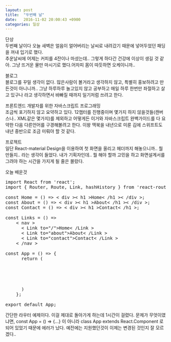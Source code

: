 ```yaml
---
layout: post
title:  "두번째 날"
date:   2016-11-02 20:00:43 +0900
categories: 일상
---
```


단상  
두번째 날이다 오늘 새벽은 얼음이 얼어버리는 날씨로 내려갔기 때문에 넣어두었던 패딩을 꺼내 입기로 했다.  
추운날씨에 어제는 커피를 4잔이나 마셨는데.. 그렇게 하다간 건강에 이상이 생길 것 같아. 그냥 뜨거운 물만 마시기로 했다.어차피 몸이 따듯하면 오케이니까..  

블로그  
블로그를 꾸밀 생각이 없다. 많은사람이 볼거라고 생각하지 않고, 특별히 홍보하려고 만든것이 아니니까.. 그냥 하루하루 놀고있지 않고 공부하고 매일 하루 한번만 좌절하고 살고 있구나 라고 생각하면서 바빠질 때까지 일기저럼 쓰려고 한다.  

프론트엔드 개발자를 위한 자바스크립트 프로그래밍  
조금씩 포기하지 않고 요약하고 있다. 12챕터를 진행중이며 몇가지 하지 않을것들(캔버스나.. XML같은 몇가지)를 제외하고 어떻게든 이거와 자바스크립트 완벽가이드를 다 요약한 다음 다른언어를 구경해볼려고 한다. 이왕 맥북을 내년으로 미룬 김에 스위프트도 내년 중반으로 조금 미뤄야 할 것 같다.

프로젝트  
일단 React-material Design을 이용하여 첫 화면을 올리고 헤더까지 해놓으니까.. 뭘 만들지.. 라는 생각이 들었다. 내가 기획자인데.. 뭘 해야 할까 고민을 하고 화면설계서를 그려야 하는 시간을 가지게 될 줄은 몰랐다.  

오늘 배운것  
<pre>
import React from 'react';
import { Router, Route, Link, hashHistory } from 'react-router';

const Home = () => < div >< h1 >Home< /h1 ><Links />< /div >;
const About = () => < div >< h1 >About< /h1 ><Links />< /div >;
const Contact = () => < div >< h1 >Contact< /h1 ><Links /></div >;

const Links = () =>
    < nav >
      < Link to="/">Home< /Link >
      < Link to="about">About< /Link >
      < Link to="contact">Contact< /Link >
    < /nav >

const App = () => {
      return (
        <Router history={ hashHistory }>
          <Route path="/" component={Home}></Route>
          <Route path="/about" component={About}></Route>
          <Route path="/contact" component={Contact}></Route>
        </Router>
      )
    };

export default App;
</pre>
간단한 라우터 예제이다. 이걸 제대로 돌아가게 하는데 1시간이 걸렸다. 문제가 무엇이였냐면, const App = () => {...} 이 아니라 class App extends React.Component 로 되어 있었기 때문에 에러가 났다. 예전에는 지원했던것이 이제는 변경된 것인지 잘 모르겠다..
